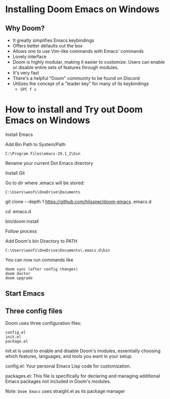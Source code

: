 # Installing Doom Emacs on Windows

## Why Doom?

- It greatly simplifies Emacs keybindings
- Offers better defaults out the box
- Allows one to use Vim-like commands with Emacs' commands
- Lovely interface
- Doom is highly modular, making it easier to customize. Users can enable or disable entire sets of features through modules.
- It's very fast
- There's a helpful "Doom" community to be found on Discord
- Utilizes the concept of a "leader key" for many of its keybindings
	- `SPC f s`

# How to install and Try out Doom Emacs on Windows

Install Emacs

Add Bin Path to System/Path

`C:\Program Files\emacs-29.1_2\bin`

Rename your current Dot Emacs directory

Install Git

Go to dir where .emacs will be stored:

`C:\Users\woofi\OneDrive\Documents`

git clone --depth 1 https://github.com/hlissner/doom-emacs .emacs.d

cd .emacs.d

bin/doom install

Follow process

Add Doom's bin Directory to PATH

`C:\Users\woofi\OneDrive\Documents\.emacs.d\bin`

You can now run commands like

```
doom sync (after config changes)
doom doctor
doom upgrade
```

## Start Emacs

## Three config files

Doom uses three configuration files: 

```
config.el 
init.el
package.el
```

init.el is used to enable and disable Doom's modules, essentially choosing which features, languages, and tools you want in your setup.

config.el: Your personal Emacs Lisp code for customization.

packages.el: This file is specifically for declaring and managing additional Emacs packages not included in Doom's modules. 

Note: `Doom Emacs` uses straight.el as its package manager
